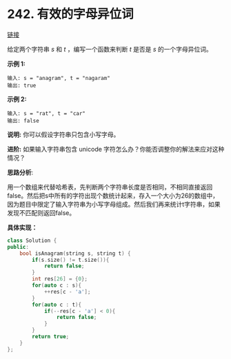# 242. 有效的字母异位词

[链接](https://leetcode-cn.com/problems/valid-anagram/description/)

给定两个字符串 *s* 和 *t* ，编写一个函数来判断 *t* 是否是 *s* 的一个字母异位词。

**示例 1:**

```
输入: s = "anagram", t = "nagaram"
输出: true
```

**示例 2:**

```
输入: s = "rat", t = "car"
输出: false
```

**说明:**
 你可以假设字符串只包含小写字母。

**进阶:**
 如果输入字符串包含 unicode 字符怎么办？你能否调整你的解法来应对这种情况？

**思路分析**:

用一个数组来代替哈希表，先判断两个字符串长度是否相同，不相同直接返回false。然后把s中所有的字符出现个数统计起来，存入一个大小为26的数组中，因为题目中限定了输入字符串为小写字母组成。然后我们再来统计t字符串，如果发现不匹配则返回false。 

**具体实现：**

```c++
class Solution {
public:
    bool isAnagram(string s, string t) {
        if(s.size() != t.size()){
            return false;
        }
        int res[26] = {0};
        for(auto c : s){
            ++res[c - 'a'];
        }
        for(auto c : t){
            if(--res[c - 'a'] < 0){
                return false;
            }
        }
        return true;
    }
};
```

